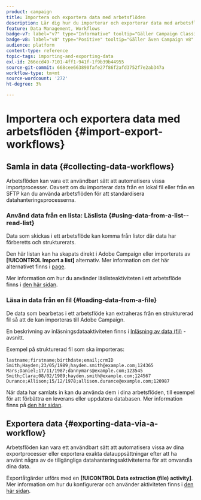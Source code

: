 ```yaml
---
product: campaign
title: Importera och exportera data med arbetsflöden
description: Lär dig hur du importerar och exporterar data med arbetsflöden i Campaign
feature: Data Management, Workflows
badge-v7: label="v7" type="Informative" tooltip="Gäller Campaign Classic v7"
badge-v8: label="v8" type="Positive" tooltip="Gäller även Campaign v8"
audience: platform
content-type: reference
topic-tags: importing-and-exporting-data
exl-id: 266ecd49-7101-4ff1-941f-1f9b39b44955
source-git-commit: 668cee663890fafe27f86f2afd3752f7e2ab347a
workflow-type: tm+mt
source-wordcount: '272'
ht-degree: 3%

---
```


# Importera och exportera data med arbetsflöden {#import-export-workflows}



## Samla in data {#collecting-data-workflows}

Arbetsflöden kan vara ett användbart sätt att automatisera vissa importprocesser. Oavsett om du importerar data från en lokal fil eller från en SFTP kan du använda arbetsflöden för att standardisera datahanteringsprocesserna.

### Använd data från en lista: Läslista {#using-data-from-a-list--read-list}

Data som skickas i ett arbetsflöde kan komma från listor där data har förberetts och strukturerats.

Den här listan kan ha skapats direkt i Adobe Campaign eller importerats av **[!UICONTROL Import a list]** alternativ. Mer information om det här alternativet finns i [page](../../platform/using/about-generic-imports-exports.md).

Mer information om hur du använder läslisteaktiviteten i ett arbetsflöde finns i [den här sidan](../../workflow/using/read-list.md).

### Läsa in data från en fil {#loading-data-from-a-file}

De data som bearbetas i ett arbetsflöde kan extraheras från en strukturerad fil så att de kan importeras till Adobe Campaign.

En beskrivning av inläsningsdataaktiviteten finns i [Inläsning av data (fil)](../../workflow/using/data-loading-file.md) -avsnitt.

Exempel på strukturerad fil som ska importeras:

```
lastname;firstname;birthdate;email;crmID
Smith;Hayden;23/05/1989;hayden.smith@example.com;124365
Mars;Daniel;17/11/1987;dannymars@example.com;123545
Smith;Clara;08/02/1989;hayden.smith@example.com;124567
Durance;Allison;15/12/1978;allison.durance@example.com;120987
```

När data har samlats in kan du använda dem i dina arbetsflöden, till exempel för att förbättra en leverans eller uppdatera databasen. Mer information finns på [den här sidan](../../workflow/using/how-to-use-workflow-data.md).

## Exportera data {#exporting-data-via-a-workflow}

Arbetsflöden kan vara ett användbart sätt att automatisera vissa av dina exportprocesser eller exportera exakta datauppsättningar efter att ha använt några av de tillgängliga datahanteringsaktiviteterna för att omvandla dina data.

Exportåtgärder utförs med en **[!UICONTROL Data extraction (file) activity]**. Mer information om hur du konfigurerar och använder aktiviteten finns i [den här sidan](../../workflow/using/extraction-file.md).
